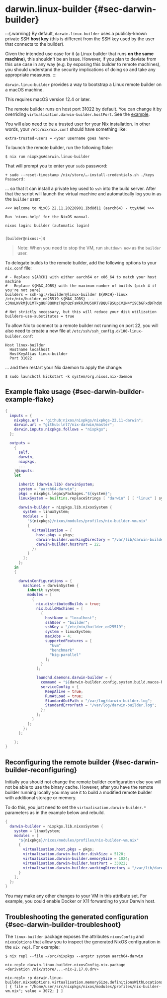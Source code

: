 # darwin.linux-builder {#sec-darwin-builder}

:::{.warning}
By default, `darwin.linux-builder` uses a publicly-known private SSH **host key** (this is different from the SSH key used by the user that connects to the builder).

Given the intended use case for it (a Linux builder that runs **on the same machine**), this shouldn't be an issue.
However, if you plan to deviate from this use case in any way (e.g. by exposing this builder to remote machines), you should understand the security implications of doing so and take any appropriate measures.
:::

`darwin.linux-builder` provides a way to bootstrap a Linux remote builder on a macOS machine.

This requires macOS version 12.4 or later.

The remote builder runs on host port 31022 by default.
You can change it by overriding `virtualisation.darwin-builder.hostPort`.
See the [example](#sec-darwin-builder-example-flake).

You will also need to be a trusted user for your Nix installation.  In other
words, your `/etc/nix/nix.conf` should have something like:

```
extra-trusted-users = <your username goes here>
```

To launch the remote builder, run the following flake:

```ShellSession
$ nix run nixpkgs#darwin.linux-builder
```

That will prompt you to enter your `sudo` password:

```
+ sudo --reset-timestamp /nix/store/…-install-credentials.sh ./keys
Password:
```

… so that it can install a private key used to `ssh` into the build server.
After that the script will launch the virtual machine and automatically log you
in as the `builder` user:

```
<<< Welcome to NixOS 22.11.20220901.1bd8d11 (aarch64) - ttyAMA0 >>>

Run 'nixos-help' for the NixOS manual.

nixos login: builder (automatic login)


[builder@nixos:~]$
```

> Note: When you need to stop the VM, run `shutdown now` as the `builder` user.

To delegate builds to the remote builder, add the following options to your
`nix.conf` file:

```
# - Replace ${ARCH} with either aarch64 or x86_64 to match your host machine
# - Replace ${MAX_JOBS} with the maximum number of builds (pick 4 if you're not sure)
builders = ssh-ng://builder@linux-builder ${ARCH}-linux /etc/nix/builder_ed25519 ${MAX_JOBS} - - - c3NoLWVkMjU1MTkgQUFBQUMzTnphQzFsWkRJMU5URTVBQUFBSUpCV2N4Yi9CbGFxdDFhdU90RStGOFFVV3JVb3RpQzVxQkorVXVFV2RWQ2Igcm9vdEBuaXhvcwo=

# Not strictly necessary, but this will reduce your disk utilization
builders-use-substitutes = true
```

To allow Nix to connect to a remote builder not running on port 22, you will also need to create a new file at `/etc/ssh/ssh_config.d/100-linux-builder.conf`:

```
Host linux-builder
  Hostname localhost
  HostKeyAlias linux-builder
  Port 31022
```

… and then restart your Nix daemon to apply the change:

```ShellSession
$ sudo launchctl kickstart -k system/org.nixos.nix-daemon
```

## Example flake usage {#sec-darwin-builder-example-flake}

```nix
{
  inputs = {
    nixpkgs.url = "github:nixos/nixpkgs/nixpkgs-22.11-darwin";
    darwin.url = "github:lnl7/nix-darwin/master";
    darwin.inputs.nixpkgs.follows = "nixpkgs";
  };

  outputs =
    {
      self,
      darwin,
      nixpkgs,
      ...
    }@inputs:
    let

      inherit (darwin.lib) darwinSystem;
      system = "aarch64-darwin";
      pkgs = nixpkgs.legacyPackages."${system}";
      linuxSystem = builtins.replaceStrings [ "darwin" ] [ "linux" ] system;

      darwin-builder = nixpkgs.lib.nixosSystem {
        system = linuxSystem;
        modules = [
          "${nixpkgs}/nixos/modules/profiles/nix-builder-vm.nix"
          {
            virtualisation = {
              host.pkgs = pkgs;
              darwin-builder.workingDirectory = "/var/lib/darwin-builder";
              darwin-builder.hostPort = 22;
            };
          }
        ];
      };
    in
    {

      darwinConfigurations = {
        machine1 = darwinSystem {
          inherit system;
          modules = [
            {
              nix.distributedBuilds = true;
              nix.buildMachines = [
                {
                  hostName = "localhost";
                  sshUser = "builder";
                  sshKey = "/etc/nix/builder_ed25519";
                  system = linuxSystem;
                  maxJobs = 4;
                  supportedFeatures = [
                    "kvm"
                    "benchmark"
                    "big-parallel"
                  ];
                }
              ];

              launchd.daemons.darwin-builder = {
                command = "${darwin-builder.config.system.build.macos-builder-installer}/bin/create-builder";
                serviceConfig = {
                  KeepAlive = true;
                  RunAtLoad = true;
                  StandardOutPath = "/var/log/darwin-builder.log";
                  StandardErrorPath = "/var/log/darwin-builder.log";
                };
              };
            }
          ];
        };
      };

    };
}
```

## Reconfiguring the remote builder {#sec-darwin-builder-reconfiguring}

Initially you should not change the remote builder configuration else you will not be
able to use the binary cache. However, after you have the remote builder running locally
you may use it to build a modified remote builder with additional storage or memory.

To do this, you just need to set the `virtualisation.darwin-builder.*` parameters as
in the example below and rebuild.

```nix
{
  darwin-builder = nixpkgs.lib.nixosSystem {
    system = linuxSystem;
    modules = [
      "${nixpkgs}/nixos/modules/profiles/nix-builder-vm.nix"
      {
        virtualisation.host.pkgs = pkgs;
        virtualisation.darwin-builder.diskSize = 5120;
        virtualisation.darwin-builder.memorySize = 1024;
        virtualisation.darwin-builder.hostPort = 33022;
        virtualisation.darwin-builder.workingDirectory = "/var/lib/darwin-builder";
      }
    ];
  };
}
```

You may make any other changes to your VM in this attribute set. For example,
you could enable Docker or X11 forwarding to your Darwin host.

## Troubleshooting the generated configuration {#sec-darwin-builder-troubleshoot}

The `linux-builder` package exposes the attributes `nixosConfig` and `nixosOptions` that allow you to inspect the generated NixOS configuration in the `nix repl`. For example:

```
$ nix repl --file ~/src/nixpkgs --argstr system aarch64-darwin

nix-repl> darwin.linux-builder.nixosConfig.nix.package
«derivation /nix/store/...-nix-2.17.0.drv»

nix-repl> :p darwin.linux-builder.nixosOptions.virtualisation.memorySize.definitionsWithLocations
[ { file = "/home/user/src/nixpkgs/nixos/modules/profiles/nix-builder-vm.nix"; value = 3072; } ]

```
